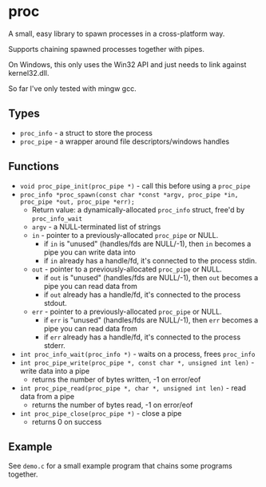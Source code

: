 # proc

A small, easy library to spawn processes in a cross-platform way.

Supports chaining spawned processes together with pipes.

On Windows, this only uses the Win32 API and just needs to link
against kernel32.dll.

So far I've only tested with mingw gcc.

## Types

* `proc_info` - a struct to store the process
* `proc_pipe` - a wrapper around file descriptors/windows handles

## Functions

* `void proc_pipe_init(proc_pipe *)` - call this before using a `proc_pipe`
* `proc_info *proc_spawn(const char *const *argv, proc_pipe *in, proc_pipe *out, proc_pipe *err);`
    * Return value: a dynamically-allocated `proc_info` struct, free'd by `proc_info_wait`
    * `argv` - a NULL-terminated list of strings
    * `in` - pointer to a previously-allocated `proc_pipe` or NULL.
        * if `in` is "unused" (handles/fds are NULL/-1), then `in` becomes a pipe you can write data into
        * if `in` already has a handle/fd, it's connected to the process stdin.
    * `out` - pointer to a previously-allocated `proc_pipe` or NULL.
        * if `out` is "unused" (handles/fds are NULL/-1), then `out` becomes a pipe you can read data from
        * if `out` already has a handle/fd, it's connected to the process stdout.
    * `err` - pointer to a previously-allocated `proc_pipe` or NULL.
        * if `err` is "unused" (handles/fds are NULL/-1), then `err` becomes a pipe you can read data from
        * if `err` already has a handle/fd, it's connected to the process stderr.
* `int proc_info_wait(proc_info *)` - waits on a process, frees `proc_info`
* `int proc_pipe_write(proc_pipe *, const char *, unsigned int len)` - write data into a pipe
    * returns the number of bytes written, -1 on error/eof
* `int proc_pipe_read(proc_pipe *, char *, unsigned int len)` - read data from a pipe
    * returns the number of bytes read, -1 on error/eof
* `int proc_pipe_close(proc_pipe *)` - close a pipe
    * returns 0 on success

## Example

See `demo.c` for a small example program that chains some programs together.
